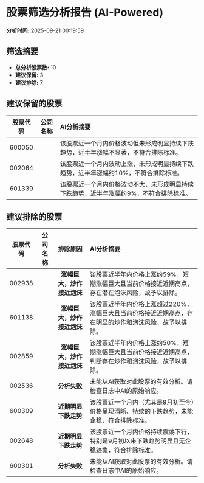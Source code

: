 # 股票筛选分析报告 (AI-Powered)

**分析时间:** 2025-09-21 00:19:59

## 筛选摘要

- **总分析股票数:** 10
- **建议保留:** 3
- **建议排除:** 7

## 建议保留的股票

| 股票代码 | 公司名称 | AI分析摘要 |
|:---:|:---:|:---|
| 600050 |  | 该股票近一个月内价格波动但未形成明显持续下跌趋势，近半年涨幅不显著，不符合排除标准。 |
| 002064 |  | 该股票近一个月内波动上涨，未形成明显持续下跌趋势，近半年涨幅约10%，不符合排除标准。 |
| 601339 |  | 该股票近一个月内价格波动不大，未形成明显持续下跌趋势，近半年涨幅约9%，不符合排除标准。 |

## 建议排除的股票

| 股票代码 | 公司名称 | 排除原因 | AI分析摘要 |
|:---:|:---:|:---:|:---|
| 002938 |  | **涨幅巨大，炒作接近泡沫** | 该股票近半年内价格上涨约59%，短期涨幅巨大且当前价格接近近期高点，存在潜在泡沫风险，故予以排除。 |
| 601138 |  | **涨幅巨大，炒作接近泡沫** | 该股票近半年内价格上涨超过220%，涨幅巨大且当前价格接近近期高点，存在明显的炒作和泡沫风险，故予以排除。 |
| 002859 |  | **涨幅巨大，炒作接近泡沫** | 该股票近半年内价格上涨约50%，短期涨幅巨大且当前价格接近近期高点，判断存在炒作和泡沫风险，故予以排除。 |
| 002536 |  | **分析失败** | 未能从AI获取对此股票的有效分析。请检查日志中AI的原始响应。 |
| 600309 |  | **近期明显下跌走势** | 该股票近一个月内（尤其是9月初至今）价格呈现清晰、持续的下跌趋势，未能企稳，符合排除标准。 |
| 002648 |  | **近期明显下跌走势** | 该股票近一个月内价格持续震荡下行，特别是9月初以来下跌趋势明显且无企稳迹象，符合排除标准。 |
| 600301 |  | **分析失败** | 未能从AI获取对此股票的有效分析。请检查日志中AI的原始响应。 |
